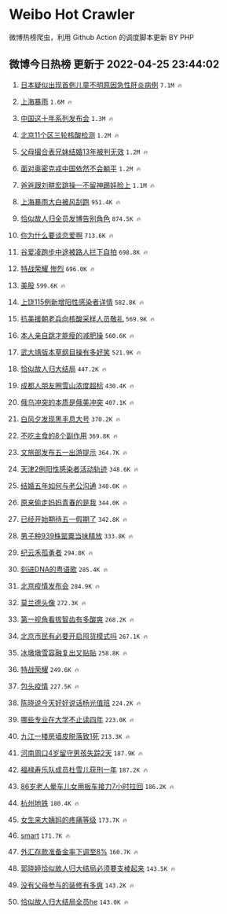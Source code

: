 # Weibo Hot Crawler 



微博热榜爬虫，利用 Github Action 的调度脚本更新 BY PHP 


## 微博今日热榜 更新于 2022-04-25 23:44:02 
1. [日本疑似出现首例儿童不明原因急性肝炎病例](https://s.weibo.com/weibo?q=%23%E6%97%A5%E6%9C%AC%E7%96%91%E4%BC%BC%E5%87%BA%E7%8E%B0%E9%A6%96%E4%BE%8B%E5%84%BF%E7%AB%A5%E4%B8%8D%E6%98%8E%E5%8E%9F%E5%9B%A0%E6%80%A5%E6%80%A7%E8%82%9D%E7%82%8E%E7%97%85%E4%BE%8B%23&Refer=top) `7.1M 🔥` 

1. [上海暴雨](https://s.weibo.com/weibo?q=%23%E4%B8%8A%E6%B5%B7%E6%9A%B4%E9%9B%A8%23&Refer=top) `1.6M 🔥` 

1. [中国这十年系列发布会](https://s.weibo.com/weibo?q=%23%E4%B8%AD%E5%9B%BD%E8%BF%99%E5%8D%81%E5%B9%B4%E7%B3%BB%E5%88%97%E5%8F%91%E5%B8%83%E4%BC%9A%23&Refer=top) `1.3M 🔥` 

1. [北京11个区三轮核酸检测](https://s.weibo.com/weibo?q=%23%E5%8C%97%E4%BA%AC11%E4%B8%AA%E5%8C%BA%E4%B8%89%E8%BD%AE%E6%A0%B8%E9%85%B8%E6%A3%80%E6%B5%8B%23&Refer=top) `1.2M 🔥` 

1. [父母撮合表兄妹结婚13年被判无效](https://s.weibo.com/weibo?q=%23%E7%88%B6%E6%AF%8D%E6%92%AE%E5%90%88%E8%A1%A8%E5%85%84%E5%A6%B9%E7%BB%93%E5%A9%9A13%E5%B9%B4%E8%A2%AB%E5%88%A4%E6%97%A0%E6%95%88%23&Refer=top) `1.2M 🔥` 

1. [面对奥密克戎中国依然不会躺平](https://s.weibo.com/weibo?q=%23%E9%9D%A2%E5%AF%B9%E5%A5%A5%E5%AF%86%E5%85%8B%E6%88%8E%E4%B8%AD%E5%9B%BD%E4%BE%9D%E7%84%B6%E4%B8%8D%E4%BC%9A%E8%BA%BA%E5%B9%B3%23&Refer=top) `1.2M 🔥` 

1. [爸爸跟刘畊宏跳操一不留神踢娃脸上](https://s.weibo.com/weibo?q=%23%E7%88%B8%E7%88%B8%E8%B7%9F%E5%88%98%E7%95%8A%E5%AE%8F%E8%B7%B3%E6%93%8D%E4%B8%80%E4%B8%8D%E7%95%99%E7%A5%9E%E8%B8%A2%E5%A8%83%E8%84%B8%E4%B8%8A%23&Refer=top) `1.1M 🔥` 

1. [上海暴雨大白被风刮跑](https://s.weibo.com/weibo?q=%23%E4%B8%8A%E6%B5%B7%E6%9A%B4%E9%9B%A8%E5%A4%A7%E7%99%BD%E8%A2%AB%E9%A3%8E%E5%88%AE%E8%B7%91%23&Refer=top) `951.4K 🔥` 

1. [恰似故人归全员发博告别角色](https://s.weibo.com/weibo?q=%23%E6%81%B0%E4%BC%BC%E6%95%85%E4%BA%BA%E5%BD%92%E5%85%A8%E5%91%98%E5%8F%91%E5%8D%9A%E5%91%8A%E5%88%AB%E8%A7%92%E8%89%B2%23&Refer=top) `874.5K 🔥` 

1. [你为什么要谈恋爱啊](https://s.weibo.com/weibo?q=%23%E4%BD%A0%E4%B8%BA%E4%BB%80%E4%B9%88%E8%A6%81%E8%B0%88%E6%81%8B%E7%88%B1%E5%95%8A%23&Refer=top) `713.6K 🔥` 

1. [谷爱凌跑步中途被路人拦下自拍](https://s.weibo.com/weibo?q=%23%E8%B0%B7%E7%88%B1%E5%87%8C%E8%B7%91%E6%AD%A5%E4%B8%AD%E9%80%94%E8%A2%AB%E8%B7%AF%E4%BA%BA%E6%8B%A6%E4%B8%8B%E8%87%AA%E6%8B%8D%23&Refer=top) `698.8K 🔥` 

1. [特战荣耀 惨烈](https://s.weibo.com/weibo?q=%E7%89%B9%E6%88%98%E8%8D%A3%E8%80%80%20%E6%83%A8%E7%83%88&Refer=top) `696.0K 🔥` 

1. [美股](https://s.weibo.com/weibo?q=%E7%BE%8E%E8%82%A1&Refer=top) `599.6K 🔥` 

1. [上饶115例新增阳性感染者详情](https://s.weibo.com/weibo?q=%23%E4%B8%8A%E9%A5%B6115%E4%BE%8B%E6%96%B0%E5%A2%9E%E9%98%B3%E6%80%A7%E6%84%9F%E6%9F%93%E8%80%85%E8%AF%A6%E6%83%85%23&Refer=top) `582.8K 🔥` 

1. [抗美援朝老兵向核酸采样人员敬礼](https://s.weibo.com/weibo?q=%23%E6%8A%97%E7%BE%8E%E6%8F%B4%E6%9C%9D%E8%80%81%E5%85%B5%E5%90%91%E6%A0%B8%E9%85%B8%E9%87%87%E6%A0%B7%E4%BA%BA%E5%91%98%E6%95%AC%E7%A4%BC%23&Refer=top) `569.9K 🔥` 

1. [本人亲自跳才能瘦的减肥操](https://s.weibo.com/weibo?q=%23%E6%9C%AC%E4%BA%BA%E4%BA%B2%E8%87%AA%E8%B7%B3%E6%89%8D%E8%83%BD%E7%98%A6%E7%9A%84%E5%87%8F%E8%82%A5%E6%93%8D%23&Refer=top) `560.6K 🔥` 

1. [武大靖版本草纲目操有多好笑](https://s.weibo.com/weibo?q=%23%E6%AD%A6%E5%A4%A7%E9%9D%96%E7%89%88%E6%9C%AC%E8%8D%89%E7%BA%B2%E7%9B%AE%E6%93%8D%E6%9C%89%E5%A4%9A%E5%A5%BD%E7%AC%91%23&Refer=top) `521.9K 🔥` 

1. [恰似故人归大结局](https://s.weibo.com/weibo?q=%23%E6%81%B0%E4%BC%BC%E6%95%85%E4%BA%BA%E5%BD%92%E5%A4%A7%E7%BB%93%E5%B1%80%23&Refer=top) `447.2K 🔥` 

1. [成都人朋友圈雪山浓度超标](https://s.weibo.com/weibo?q=%23%E6%88%90%E9%83%BD%E4%BA%BA%E6%9C%8B%E5%8F%8B%E5%9C%88%E9%9B%AA%E5%B1%B1%E6%B5%93%E5%BA%A6%E8%B6%85%E6%A0%87%23&Refer=top) `430.4K 🔥` 

1. [俄乌冲突的本质是俄美冲突](https://s.weibo.com/weibo?q=%E4%BF%84%E4%B9%8C%E5%86%B2%E7%AA%81%E7%9A%84%E6%9C%AC%E8%B4%A8%E6%98%AF%E4%BF%84%E7%BE%8E%E5%86%B2%E7%AA%81&Refer=top) `407.1K 🔥` 

1. [白风夕发现黑丰息大号](https://s.weibo.com/weibo?q=%23%E7%99%BD%E9%A3%8E%E5%A4%95%E5%8F%91%E7%8E%B0%E9%BB%91%E4%B8%B0%E6%81%AF%E5%A4%A7%E5%8F%B7%23&Refer=top) `370.2K 🔥` 

1. [不吃主食的8个副作用](https://s.weibo.com/weibo?q=%23%E4%B8%8D%E5%90%83%E4%B8%BB%E9%A3%9F%E7%9A%848%E4%B8%AA%E5%89%AF%E4%BD%9C%E7%94%A8%23&Refer=top) `369.8K 🔥` 

1. [文旅部发布五一出游提示](https://s.weibo.com/weibo?q=%23%E6%96%87%E6%97%85%E9%83%A8%E5%8F%91%E5%B8%83%E4%BA%94%E4%B8%80%E5%87%BA%E6%B8%B8%E6%8F%90%E7%A4%BA%23&Refer=top) `364.7K 🔥` 

1. [天津2例阳性感染者活动轨迹](https://s.weibo.com/weibo?q=%23%E5%A4%A9%E6%B4%A52%E4%BE%8B%E9%98%B3%E6%80%A7%E6%84%9F%E6%9F%93%E8%80%85%E6%B4%BB%E5%8A%A8%E8%BD%A8%E8%BF%B9%23&Refer=top) `348.6K 🔥` 

1. [结婚五年如何与老公沟通](https://s.weibo.com/weibo?q=%23%E7%BB%93%E5%A9%9A%E4%BA%94%E5%B9%B4%E5%A6%82%E4%BD%95%E4%B8%8E%E8%80%81%E5%85%AC%E6%B2%9F%E9%80%9A%23&Refer=top) `348.0K 🔥` 

1. [原来偷走妈妈青春的是我](https://s.weibo.com/weibo?q=%23%E5%8E%9F%E6%9D%A5%E5%81%B7%E8%B5%B0%E5%A6%88%E5%A6%88%E9%9D%92%E6%98%A5%E7%9A%84%E6%98%AF%E6%88%91%23&Refer=top) `344.0K 🔥` 

1. [已经开始期待五一假期了](https://s.weibo.com/weibo?q=%23%E5%B7%B2%E7%BB%8F%E5%BC%80%E5%A7%8B%E6%9C%9F%E5%BE%85%E4%BA%94%E4%B8%80%E5%81%87%E6%9C%9F%E4%BA%86%23&Refer=top) `342.8K 🔥` 

1. [男子种939株罂粟当味精放](https://s.weibo.com/weibo?q=%23%E7%94%B7%E5%AD%90%E7%A7%8D939%E6%A0%AA%E7%BD%82%E7%B2%9F%E5%BD%93%E5%91%B3%E7%B2%BE%E6%94%BE%23&Refer=top) `333.8K 🔥` 

1. [纪云禾孤勇者](https://s.weibo.com/weibo?q=%23%E7%BA%AA%E4%BA%91%E7%A6%BE%E5%AD%A4%E5%8B%87%E8%80%85%23&Refer=top) `294.8K 🔥` 

1. [刻进DNA的粤语歌](https://s.weibo.com/weibo?q=%23%E5%88%BB%E8%BF%9BDNA%E7%9A%84%E7%B2%A4%E8%AF%AD%E6%AD%8C%23&Refer=top) `285.4K 🔥` 

1. [北京疫情发布会](https://s.weibo.com/weibo?q=%23%E5%8C%97%E4%BA%AC%E7%96%AB%E6%83%85%E5%8F%91%E5%B8%83%E4%BC%9A%23&Refer=top) `284.9K 🔥` 

1. [莫兰德头像](https://s.weibo.com/weibo?q=%23%E8%8E%AB%E5%85%B0%E5%BE%B7%E5%A4%B4%E5%83%8F%23&Refer=top) `272.3K 🔥` 

1. [第一视角看拔智齿有多酸爽](https://s.weibo.com/weibo?q=%23%E7%AC%AC%E4%B8%80%E8%A7%86%E8%A7%92%E7%9C%8B%E6%8B%94%E6%99%BA%E9%BD%BF%E6%9C%89%E5%A4%9A%E9%85%B8%E7%88%BD%23&Refer=top) `268.2K 🔥` 

1. [北京市民有必要开启囤货模式吗](https://s.weibo.com/weibo?q=%23%E5%8C%97%E4%BA%AC%E5%B8%82%E6%B0%91%E6%9C%89%E5%BF%85%E8%A6%81%E5%BC%80%E5%90%AF%E5%9B%A4%E8%B4%A7%E6%A8%A1%E5%BC%8F%E5%90%97%23&Refer=top) `267.1K 🔥` 

1. [冰墩墩雪容融复出又贴贴](https://s.weibo.com/weibo?q=%23%E5%86%B0%E5%A2%A9%E5%A2%A9%E9%9B%AA%E5%AE%B9%E8%9E%8D%E5%A4%8D%E5%87%BA%E5%8F%88%E8%B4%B4%E8%B4%B4%23&Refer=top) `258.8K 🔥` 

1. [特战荣耀](https://s.weibo.com/weibo?q=%23%E7%89%B9%E6%88%98%E8%8D%A3%E8%80%80%23&Refer=top) `249.6K 🔥` 

1. [包头疫情](https://s.weibo.com/weibo?q=%23%E5%8C%85%E5%A4%B4%E7%96%AB%E6%83%85%23&Refer=top) `227.5K 🔥` 

1. [陈晓说今天好好说话杨光值班](https://s.weibo.com/weibo?q=%23%E9%99%88%E6%99%93%E8%AF%B4%E4%BB%8A%E5%A4%A9%E5%A5%BD%E5%A5%BD%E8%AF%B4%E8%AF%9D%E6%9D%A8%E5%85%89%E5%80%BC%E7%8F%AD%23&Refer=top) `224.2K 🔥` 

1. [哪些专业在大学不止读四年](https://s.weibo.com/weibo?q=%23%E5%93%AA%E4%BA%9B%E4%B8%93%E4%B8%9A%E5%9C%A8%E5%A4%A7%E5%AD%A6%E4%B8%8D%E6%AD%A2%E8%AF%BB%E5%9B%9B%E5%B9%B4%23&Refer=top) `223.0K 🔥` 

1. [九江一楼房墙皮脱落致1死](https://s.weibo.com/weibo?q=%23%E4%B9%9D%E6%B1%9F%E4%B8%80%E6%A5%BC%E6%88%BF%E5%A2%99%E7%9A%AE%E8%84%B1%E8%90%BD%E8%87%B41%E6%AD%BB%23&Refer=top) `213.3K 🔥` 

1. [河南周口4岁留守男孩失踪2天](https://s.weibo.com/weibo?q=%23%E6%B2%B3%E5%8D%97%E5%91%A8%E5%8F%A34%E5%B2%81%E7%95%99%E5%AE%88%E7%94%B7%E5%AD%A9%E5%A4%B1%E8%B8%AA2%E5%A4%A9%23&Refer=top) `187.9K 🔥` 

1. [福禄寿乐队成员杜雪儿获刑一年](https://s.weibo.com/weibo?q=%23%E7%A6%8F%E7%A6%84%E5%AF%BF%E4%B9%90%E9%98%9F%E6%88%90%E5%91%98%E6%9D%9C%E9%9B%AA%E5%84%BF%E8%8E%B7%E5%88%91%E4%B8%80%E5%B9%B4%23&Refer=top) `187.2K 🔥` 

1. [86岁老人晕车儿女用板车接力7小时拉回](https://s.weibo.com/weibo?q=%2386%E5%B2%81%E8%80%81%E4%BA%BA%E6%99%95%E8%BD%A6%E5%84%BF%E5%A5%B3%E7%94%A8%E6%9D%BF%E8%BD%A6%E6%8E%A5%E5%8A%9B7%E5%B0%8F%E6%97%B6%E6%8B%89%E5%9B%9E%23&Refer=top) `186.2K 🔥` 

1. [杭州地铁](https://s.weibo.com/weibo?q=%E6%9D%AD%E5%B7%9E%E5%9C%B0%E9%93%81&Refer=top) `180.4K 🔥` 

1. [女生来大姨妈的疼痛等级](https://s.weibo.com/weibo?q=%23%E5%A5%B3%E7%94%9F%E6%9D%A5%E5%A4%A7%E5%A7%A8%E5%A6%88%E7%9A%84%E7%96%BC%E7%97%9B%E7%AD%89%E7%BA%A7%23&Refer=top) `173.7K 🔥` 

1. [smart](https://s.weibo.com/weibo?q=smart&Refer=top) `171.7K 🔥` 

1. [外汇存款准备金率下调至8%](https://s.weibo.com/weibo?q=%23%E5%A4%96%E6%B1%87%E5%AD%98%E6%AC%BE%E5%87%86%E5%A4%87%E9%87%91%E7%8E%87%E4%B8%8B%E8%B0%83%E8%87%B38%25%23&Refer=top) `160.7K 🔥` 

1. [郭晓婷恰似故人归大结局必须要支棱起来](https://s.weibo.com/weibo?q=%23%E9%83%AD%E6%99%93%E5%A9%B7%E6%81%B0%E4%BC%BC%E6%95%85%E4%BA%BA%E5%BD%92%E5%A4%A7%E7%BB%93%E5%B1%80%E5%BF%85%E9%A1%BB%E8%A6%81%E6%94%AF%E6%A3%B1%E8%B5%B7%E6%9D%A5%23&Refer=top) `143.5K 🔥` 

1. [没有父母参与的装修有多爽](https://s.weibo.com/weibo?q=%23%E6%B2%A1%E6%9C%89%E7%88%B6%E6%AF%8D%E5%8F%82%E4%B8%8E%E7%9A%84%E8%A3%85%E4%BF%AE%E6%9C%89%E5%A4%9A%E7%88%BD%23&Refer=top) `143.2K 🔥` 

1. [恰似故人归大结局全员he](https://s.weibo.com/weibo?q=%23%E6%81%B0%E4%BC%BC%E6%95%85%E4%BA%BA%E5%BD%92%E5%A4%A7%E7%BB%93%E5%B1%80%E5%85%A8%E5%91%98he%23&Refer=top) `143.0K 🔥` 

